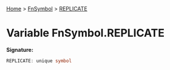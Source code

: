 [Home](../../../index.md) &gt; [FnSymbol](../../fnsymbol.md) &gt; [REPLICATE](./replicate.md)

# Variable FnSymbol.REPLICATE


<b>Signature:</b>

```typescript
REPLICATE: unique symbol
```
